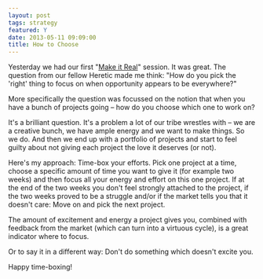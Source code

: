 ```yaml
---
layout: post
tags: strategy
featured: Y
date: 2013-05-11 09:09:00
title: How to Choose
---
```

Yesterday we had our first "[Make it Real](http://theheretic.me/2013/05/05/making-it-real/)" session. It was great. The question from our fellow Heretic made me think: "How do you pick the 'right' thing to focus on when opportunity appears to be everywhere?"

More specifically the question was focussed on the notion that when you have a bunch of projects going – how do you choose which one to work on?

It's a brilliant question. It's a problem a lot of our tribe wrestles with – we are a creative bunch, we have ample energy and we want to make things. So we do. And then we end up with a portfolio of projects and start to feel guilty about not giving each project the love it deserves (or not).

Here's my approach: Time-box your efforts. Pick one project at a time, choose a specific amount of time you want to give it (for example two weeks) and then focus all your energy and effort on this one project. If at the end of the two weeks you don't feel strongly attached to the project, if the two weeks proved to be a struggle and/or if the market tells you that it doesn't care: Move on and pick the next project.

The amount of excitement and energy a project gives you, combined with feedback from the market (which can turn into a virtuous cycle), is a great indicator where to focus.

Or to say it in a different way: Don't do something which doesn't excite you.

Happy time-boxing!
